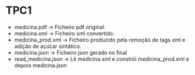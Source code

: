 # TPC1

- medicina.pdf → Ficheiro pdf original.
- medicina.xml → Ficheiro xml convertido.
- medicina_prod.xml → Ficheiro produzido pela remoção de tags xml e  adição de açúcar sintático.
- medicina.json → Ficheiro json gerado no final
- read_medicina.json → Lê medicina.xml e constrói medicina_prod.xml e depois medicina.json
